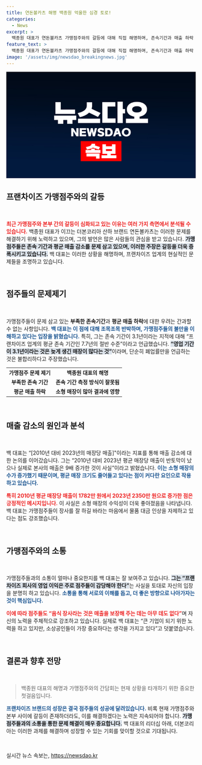 ```yaml
---
title: 연돈볼카츠 해명 백종원 억울한 심경 토로!
categories:
  - News
excerpt: >
  백종원 대표가 연돈볼카츠 가맹점주와의 갈등에 대해 직접 해명하며, 존속기간과 매출 하락 문제를 반박했다. 그는 소상공인이 가장 중요하다며 점주들의 생명줄을 강조하고, 평균 매출은 오히려 증가했다고 밝혔다. 클릭 유도하는 긴박한 설명이 이어진다!
feature_text: >
  백종원 대표가 연돈볼카츠 가맹점주와의 갈등에 대해 직접 해명하며, 존속기간과 매출 하락 문제를 반박했다. 그는 소상공인이 가장 중요하다며 점주들의 생명줄을 강조하고, 평균 매출은 오히려 증가했다고 밝혔다. 클릭 유도하는 긴박한 설명이 이어진다!
image: '/assets/img/newsdao_breakingnews.jpg'
---
```


<p><img src="/assets/img/newsdao_breakingnews.jpg" alt="flaretime 속보" /></p>

<h2 data-ke-size="size26">프랜차이즈 가맹점주와의 갈등</h2>

<p data-ke-size="size16">&nbsp;</p>

<p><b><span style="color: #ee2323;">최근 가맹점주와 본부 간의 갈등이 심화되고 있는 이유는 여러 가지 측면에서 분석될 수 있습니다.</span></b> 백종원 대표가 이끄는 더본코리아 산하 브랜드 연돈볼카츠는 이러한 문제를 해결하기 위해 노력하고 있으며, 그의 발언은 많은 사람들의 관심을 받고 있습니다. <b><span style="background-color: #21538527;">가맹점주들은 존속 기간과 평균 매출 감소를 문제 삼고 있으며, 이러한 주장은 갈등을 더욱 증폭시키고 있습니다.</span></b> 백 대표는 이러한 상황을 해명하며, 프랜차이즈 업계의 현실적인 문제들을 조명하고 있습니다.</p>

<p data-ke-size="size16">&nbsp;</p>

<h2 data-ke-size="size26">점주들의 문제제기</h2>

<p data-ke-size="size16">&nbsp;</p>

<p>가맹점주들이 문제 삼고 있는 <strong>부족한 존속기간</strong>과 <strong>평균 매출 하락</strong>에 대한 우려는 간과할 수 없는 사항입니다. <b><span style="color: #1a5490;">백 대표는 이 점에 대해 조목조목 반박하며, 가맹점주들의 불만을 이해하고 있다는 입장을 밝혔습니다.</span></b> 특히, 그는 존속 기간이 3.1년이라는 지적에 대해 “프랜차이즈 업계의 평균 존속 기간인 7.7년의 절반 수준”이라고 언급했습니다. <b><span style="background-color: #21538527;">“영업 기간이 3.1년이라는 것은 늦게 생긴 매장이 많다는 것”</span></b>이라며, 단순히 폐업률만을 언급하는 것은 불합리하다고 주장했습니다.</p>

<table>
<tr>
<td style="text-align: center; height: 17px;"><b>가맹점주 문제 제기</b></td>
<td style="text-align: center; height: 17px;"><b>백종원 대표의 해명</b></td>
</tr>
<tr>
<td style="text-align: center; height: 17px;"><b>부족한 존속 기간</b></td>
<td style="text-align: center; height: 17px;"><b>존속 기간 측정 방식이 잘못됨</b></td>
</tr>
<tr>
<td style="text-align: center; height: 17px;"><b>평균 매출 하락</b></td>
<td style="text-align: center; height: 17px;"><b>소형 매장이 많아 결과에 영향</b></td>
</tr>
</table>

<p data-ke-size="size16">&nbsp;</p>

<h2 data-ke-size="size26">매출 감소의 원인과 분석</h2>

<p data-ke-size="size16">&nbsp;</p>

<p>백 대표는 “[2010년 대비 2023년의 매장당 매출]"이라는 지표를 통해 매출 감소에 대한 논의를 이어갔습니다. 그는 “2010년 대비 2023년 평균 매장당 매출이 반토막이 났으나 실제로 본사의 매출은 9배 증가한 것이 사실”이라고 밝혔습니다. <b><span style="color: #1a5490;">이는 소형 매장의 수가 증가했기 때문이며, 평균 매장 크기도 줄어들고 있다는 점이 커다란 요인으로 작용하고 있습니다.</span></b> </p>

<p><b><span style="color: #ee2323;">특히 2010년 평균 매장당 매출이 1782만 원에서 2023년 2350만 원으로 증가한 점은 긍정적인 메시지입니다.</span></b> 이 사실은 소형 매장의 수익성이 더욱 좋아졌음을 나타냅니다. 백 대표는 가맹점주들이 장사를 잘 하길 바라는 마음에서 물품 대금 인상을 자제하고 있다는 점도 강조했습니다. </p>

<p data-ke-size="size16">&nbsp;</p>

<h2 data-ke-size="size26">가맹점주와의 소통</h2>

<p data-ke-size="size16">&nbsp;</p>

<p>가맹점주들과의 소통이 얼마나 중요한지를 백 대표는 잘 보여주고 있습니다. <b><span style="background-color: #21538527;">그는 “프랜차이즈 회사의 영업 이익은 주로 점주들이 감당해야 한다”</span></b>는 사실을 토대로 자신의 입장을 분명히 하고 있습니다. <b><span style="color: #1a5490;">소통을 통해 서로의 이해를 돕고, 더 좋은 방향으로 나아가자는 것이 핵심입니다.</span></b> </p>

<p><b><span style="color: #ee2323;">이에 따라 점주들도 “음식 장사라는 것은 매출을 보장해 주는 데는 아무 데도 없다”</span></b>며 자신의 노력을 주체적으로 강조하고 있습니다. 실제로 백 대표는 “큰 기업이 되기 위한 노력을 하고 있지만, 소상공인들이 가장 중요하다는 생각을 가지고 있다”고 덧붙였습니다. </p>

<p data-ke-size="size16">&nbsp;</p>

<h2 data-ke-size="size26">결론과 향후 전망</h2>

<p data-ke-size="size16">&nbsp;</p>

<blockquote>백종원 대표의 해명과 가맹점주와의 간담회는 현재 상황을 타개하기 위한 중요한 첫걸음입니다.</blockquote>

<p><b><span style="color: #1a5490;">프랜차이즈 브랜드의 성장은 결국 점주들의 성공에 달려있습니다.</span></b> 비록 현재 가맹점주와 본부 사이에 갈등이 존재하더라도, 이를 해결하겠다는 노력은 지속되어야 합니다. <b><span style="background-color: #21538527;">가맹점주들과의 소통을 통한 문제 해결이 매우 중요합니다.</span></b> 백 대표의 리더십 아래, 더본코리아는 이러한 과제를 해결하며 성장할 수 있는 기회를 맞이할 것으로 기대됩니다. </p>

<p data-ke-size="size16">&nbsp;</p>
실시간 뉴스 속보는, <a href="https://newsdao.kr" rel="dofollow">https://newsdao.kr</a>


